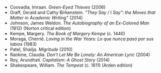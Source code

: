 * Coovadia, Imraan. *Green-Eyed Thieves* (2006)
* Graff, Gerald and Cathy Birkenstein. *“They Say / I Say”: the Moves that Matter in Academic Writing”* (2014)
* Johnson, James Weldon. *The Autobiography of an Ex-Colored Man* (1912) (Norton critical edition)
* Kempe, Margery. *The Book of Margery Kempe* (c. 1440)
* Moraga, Cherrié. *Loving in the War Years: Lo que nunca pasó por sus labios* (1983)
* Patel, Shailja. *Migritude* (2010)
* Rankine, Claudia. *Don’t Let Me Be Lonely: An American Lyric* (2004)
* Roy, Arundhati. *Capitalism: A Ghost Story* (2014)
* Shakespeare, William. *The Tempest* (c. 1611) (Arden edition)


